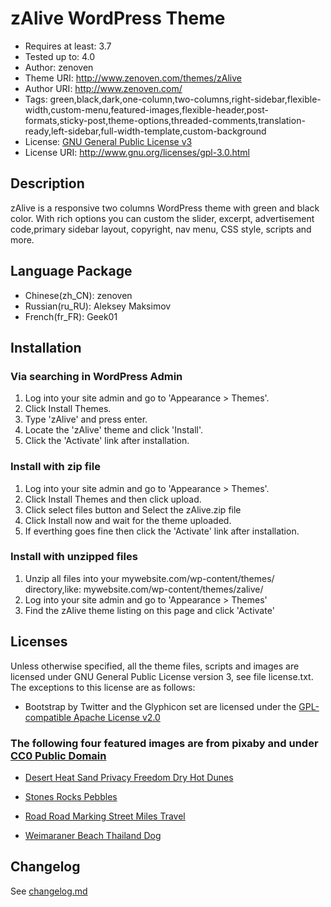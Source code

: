 # zAlive WordPress Theme
* Requires at least: 3.7
* Tested up to: 4.0
* Author: zenoven
* Theme URI: http://www.zenoven.com/themes/zAlive
* Author URI: http://www.zenoven.com/
* Tags: green,black,dark,one-column,two-columns,right-sidebar,flexible-width,custom-menu,featured-images,flexible-header,post-formats,sticky-post,theme-options,threaded-comments,translation-ready,left-sidebar,full-width-template,custom-background
* License: [GNU General Public License v3](http://www.gnu.org/licenses/gpl-3.0.html)
* License URI: http://www.gnu.org/licenses/gpl-3.0.html


## Description

zAlive is a responsive two columns WordPress theme with green and black color. With rich options you can custom the slider, excerpt, advertisement code,primary sidebar layout, copyright, nav menu, CSS style, scripts and more.


## Language Package
* Chinese(zh_CN): zenoven
* Russian(ru_RU): Aleksey Maksimov
* French(fr_FR): Geek01


## Installation

### Via searching in WordPress Admin ###
1. Log into your site admin and go to 'Appearance > Themes'.
2. Click Install Themes.
3. Type 'zAlive' and press enter.
4. Locate the 'zAlive' theme and click 'Install'.
5. Click the 'Activate' link after installation.

### Install with zip file
1. Log into your site admin and go to 'Appearance > Themes'.
2. Click Install Themes and then click upload.
3. Click select files button and Select the zAlive.zip file
4. Click Install now and wait for the theme uploaded.
5. If everthing goes fine then click the 'Activate' link after installation.

### Install with unzipped files
1. Unzip all files into your mywebsite.com/wp-content/themes/ directory,like: mywebsite.com/wp-content/themes/zalive/
2. Log into your site admin and go to 'Appearance > Themes'
3. Find the zAlive theme listing on this page and click 'Activate'


## Licenses 
Unless otherwise specified, all the theme files, scripts and images are licensed under GNU General Public License version 3, see file license.txt.
The exceptions to this license are as follows:
* Bootstrap by Twitter and the Glyphicon set are licensed under the [GPL-compatible Apache License v2.0](http://www.apache.org/licenses/LICENSE-2.0)

### The following four featured images are from pixaby and under [CC0 Public Domain](http://creativecommons.org/publicdomain/zero/1.0/deed.en)
* [Desert Heat Sand Privacy Freedom Dry Hot Dunes](http://pixabay.com/en/desert-heat-sand-privacy-freedom-169771/)

* [Stones Rocks Pebbles](http://pixabay.com/en/stones-rocks-pebbles-167089/)

* [Road Road Marking Street Miles Travel](http://pixabay.com/en/road-road-marking-street-miles-166543/)

* [Weimaraner Beach Thailand Dog](http://pixabay.com/en/weimaraner-beach-thailand-dog-143753/)

## Changelog
See [changelog.md](changelog.md)
